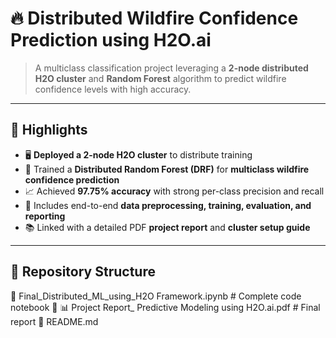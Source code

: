 # 🔥 Distributed Wildfire Confidence Prediction using H2O.ai

> A multiclass classification project leveraging a **2-node distributed H2O cluster** and **Random Forest** algorithm to predict wildfire confidence levels with high accuracy.

---

## 📌 Highlights

- 🖥️ **Deployed a 2-node H2O cluster** to distribute training  
- 🌲 Trained a **Distributed Random Forest (DRF)** for **multiclass wildfire confidence prediction**  
- 📈 Achieved **97.75% accuracy** with strong per-class precision and recall  
- 🧪 Includes end-to-end **data preprocessing, training, evaluation, and reporting**  
- 📚 Linked with a detailed PDF **project report** and **cluster setup guide**

---

## 📂 Repository Structure
📁 Final_Distributed_ML_using_H2O Framework.ipynb # Complete code notebook
📁 📊 Project Report_ Predictive Modeling using H2O.ai.pdf # Final report
📁 README.md 

